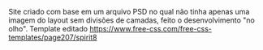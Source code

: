 Site criado com base em um arquivo PSD no qual não tinha apenas uma imagem do layout sem divisões de camadas, feito o desenvolvimento "no olho". 
Template editado https://www.free-css.com/free-css-templates/page207/spirit8